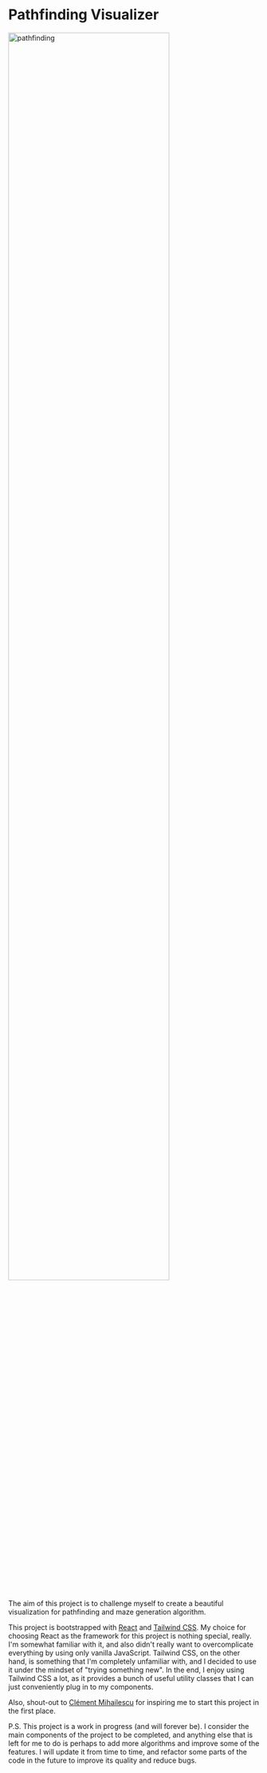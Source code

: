 # Pathfinding Visualizer

<img
  alt="pathfinding"
  src="./public/readme/pathfinding.gif"
  width=80%
  height=auto
/>

The aim of this project is to challenge myself to create a beautiful visualization for pathfinding and maze generation algorithm.

This project is bootstrapped with [React](https://reactjs.org/) and [Tailwind CSS](https://tailwindcss.com/). My choice for choosing React as the framework for this project is nothing special, really. I'm somewhat familiar with it, and also didn't really want to overcomplicate everything by using only vanilla JavaScript. Tailwind CSS, on the other hand, is something that I'm completely unfamiliar with, and I decided to use it under the mindset of "trying something new". In the end, I enjoy using Tailwind CSS a lot, as it provides a bunch of useful utility classes that I can just conveniently plug in to my components.

Also, shout-out to [Clément Mihailescu](https://www.youtube.com/channel/UCaO6VoaYJv4kS-TQO_M-N_g) for inspiring me to start this project in the first place.

P.S. This project is a work in progress (and will forever be). I consider the main components of the project to be completed, and anything else that is left for me to do is perhaps to add more algorithms and improve some of the features. I will update it from time to time, and refactor some parts of the code in the future to improve its quality and reduce bugs.
